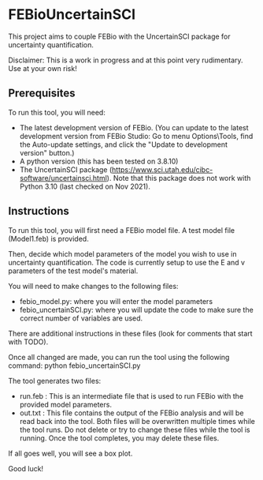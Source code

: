 # FEBioUncertainSCI
This project aims to couple FEBio with the UncertainSCI package for uncertainty quantification. 

Disclaimer: This is a work in progress and at this point very rudimentary. Use at your own risk! 

## Prerequisites
To run this tool, you will need:
- The latest development version of FEBio. (You can update to the latest development version from FEBio Studio: Go to menu Options\Tools, find the Auto-update settings, and click the "Update to development version" button.)
- A python version (this has been tested on 3.8.10)
- The UncertainSCI package (https://www.sci.utah.edu/cibc-software/uncertainsci.html). Note that this package does not work with Python 3.10 (last checked on Nov 2021). 

## Instructions
To run this tool, you will first need a FEBio model file. A test model file (Model1.feb) is provided. 

Then, decide which model parameters of the model you wish to use in uncertainty quantification. 
The code is currently setup to use the E and v parameters of the test model's material. 

You will need to make changes to the following files: 
- febio_model.py: where you will enter the model parameters
- febio_uncertainSCI.py: where you will update the code to make sure the correct number of variables are used. 

There are additional instructions in these files (look for comments that start with TODO).

Once all changed are made, you can run the tool using the following command:
python febio_uncertainSCI.py

The tool generates two files: 
- run.feb : This is an intermediate file that is used to run FEBio with the provided model parameters. 
- out.txt : This file contains the output of the FEBio analysis and will be read back into the tool. 
Both files will be overwritten multiple times while the tool runs. Do not delete or try to change these files while the tool is running. 
Once the tool completes, you may delete these files. 

If all goes well, you will see a box plot.

Good luck!
